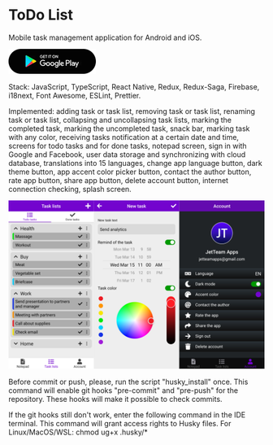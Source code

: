 # ToDo List
Mobile task management application for Android and iOS.

<a href="https://play.google.com/store/apps/details?id=com.jetteam.todolist"><img src="./Google_Play.png"></a>

Stack: JavaScript, TypeScript, React Native, Redux, Redux-Saga, Firebase, i18next, Font Awesome, ESLint, Prettier.

Implemented: adding task or task list, removing task or task list, renaming task or task list, collapsing and uncollapsing task lists, marking the completed task, marking the uncompleted task, snack bar, marking task with any color, receiving tasks notification at a certain date and time, screens for todo tasks and for done tasks, notepad screen, sign in with Google and Facebook, user data storage and synchronizing with cloud database, translations into 15 languages, change app language button, dark theme button, app accent color picker button, contact the author button, rate app button, share app button, delete account button, internet connection checking, splash screen.

![ToDo List preview](./preview.png)

Before commit or push, please, run the script "husky_install" once. This command will enable git hooks "pre-commit" and "pre-push" for the repository. These hooks will make it possible to check commits.

If the git hooks still don't work, enter the following command in the IDE terminal. This command will grant access rights to Husky files. For Linux/MacOS/WSL: chmod ug+x .husky/*
